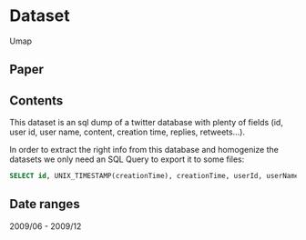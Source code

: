 # Dataset

Umap

## Paper

## Contents

This dataset is an sql dump of a twitter database with plenty of fields (id, user id, user name, content, creation time, replies, retweets...).

In order to extract the right info from this database and homogenize the datasets we only need an SQL Query to export it to some files:

```sql
SELECT id, UNIX_TIMESTAMP(creationTime), creationTime, userId, userName, content FROM tweets_sample LIMIT 50 INTO OUTFILE '/tmp/umap.normalized' FIELDS TERMINATED BY '\t' LINES TERMINATED BY '\n';
```

## Date ranges

2009/06 - 2009/12

